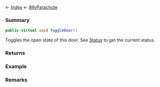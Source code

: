 ← [Index](Api-Index) ← [IMyParachute](SpaceEngineers.Game.ModAPI.Ingame.IMyParachute)

### Summary

```csharp
public virtual void ToggleDoor()
```

Toggles the open state of this door. See [Status](SpaceEngineers.Game.ModAPI.Ingame.IMyParachute.Status) to get the current status.

### Returns

### Example

### Remarks

